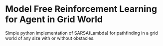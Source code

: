# Model Free Reinforcement Learning for Agent in Grid World
Simple python implementation of SARSA(Lambda) for pathfinding in a grid world of any size with or without obstacles.
